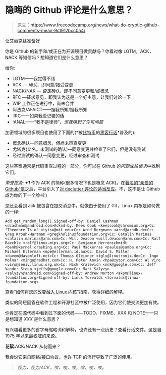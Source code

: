 # 隐晦的 Github 评论是什么意思？

> 原文：<https://www.freecodecamp.org/news/what-do-cryptic-github-comments-mean-9c1912bcc0a4/>

让艾丽克丝准备好

你是 Github 的新手和/或正在为开源项目做贡献吗？你看过像 LGTM，ACK，NACK 等短信吗？想知道它们是什么意思？

给你:

*   LGTM——我觉得不错
*   ACK — *确认*，即同意/接受变更
*   NACK/NAK — *否定确认*，即不同意变更和/或概念
*   RFC —征求意见，即我认为这是一个好主意，让我们讨论一下
*   WIP 工作正在进行中，尚未合并
*   阿法克/AFAICT——据我所知/据我所知
*   IIRC——如果我没记错的话
*   IANAL——“我不是律师”，*但我嗅到了许可问题*

加密领域的很多项目也使用了下面的(*被[比特币](https://github.com/bitcoin/bitcoin/issues/6100)的[黑客行话](https://twitter.com/jgarzik/status/601815506291531776)*普及的):

*   概念确认—同意概念，但尚未审查变更
*   尤塔克(又名。未测试的确认)—同意变更并检查了它们，但是没有测试
*   经过测试的确认—同意变更，经过审查和测试

这些答案通常是代码审查过程的一部分，你可以在 Github 的*问题*或*拉请求*中找到它们。

*荣誉提及: **+1*** 作为 ACK 的简称(很多情况下也是概念 ACK)。在[著名的“亲爱的 Github”信](https://github.com/dear-github/dear-github)之后，平台引入了[对 declutter 评论的适当反应](https://github.com/blog/2119-add-reactions-to-pull-requests-issues-and-comments)。不，这不是让 Github 成为你的下一个脸书:)

您还会看到 ack 被包含在提交消息中，就像由于使用了 Git，Linux 内核是如何做的一样:

```
Add get_random_long().Signed-off-by: Daniel Cashman <dcashman@android.com>Acked-by: Kees Cook <keescook@chromium.org>Cc: "Theodore Ts'o" <tytso@mit.edu>Cc: Arnd Bergmann <arnd@arndb.de>Cc: Greg Kroah-Hartman <gregkh@linuxfoundation.org>Cc: Catalin Marinas <catalin.marinas@arm.com>Cc: Will Deacon <will.deacon@arm.com>Cc: Ralf Baechle <ralf@linux-mips.org>Cc: Benjamin Herrenschmidt <benh@kernel.crashing.org>Cc: Paul Mackerras <paulus@samba.org>Cc: Michael Ellerman <mpe@ellerman.id.au>Cc: David S. Miller <davem@davemloft.net>Cc: Thomas Gleixner <tglx@linutronix.de>Cc: Ingo Molnar <mingo@redhat.com>Cc: H. Peter Anvin <hpa@zytor.com>Cc: Al Viro <viro@zeniv.linux.org.uk>Cc: Nick Kralevich <nnk@google.com>Cc: Jeff Vander Stoep <jeffv@google.com>Cc: Mark Salyzyn <salyzyn@android.com>Signed-off-by: Andrew Morton <akpm@linux-foundation.org>Signed-off-by: Linus Torvalds <torvalds@linux-foundation.org>
```

查看“[如何将您的改变融入 Linux 内核](https://www.kernel.org/doc/Documentation/SubmittingPatches)”指南，获得详细的解释。

类似的简短回答在软件工程和开源社区中被广泛使用，因为它们使交流更加有效。

你肯定在源代码中看到过下面的代码——TODO、FIXME、XXX 和 NOTE——只是想知道 *XXX* 是什么意思？

有兴趣看更多的首字母缩略词和解释，也许还有一点历史？查看行话文件。这是自 1975 年以来最权威的来源。

**花絮**:ACK/NACK 从何而来？

我会说它来自网络/接口协议，也许 TCP 的流行导致了广泛的使用。

> *视力，视力/ACK，唉，唉，唉，唉，唉，唉。*